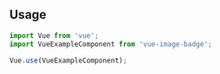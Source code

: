 ## Usage

``` js
import Vue from 'vue';
import VueExampleComponent from 'vue-image-badge';

Vue.use(VueExampleComponent);
```